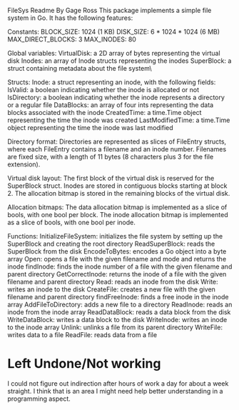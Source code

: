FileSys Readme
By Gage Ross
This package implements a simple file system in Go. It has the following features:

Constants:
BLOCK_SIZE: 1024 (1 KB)
DISK_SIZE: 6 * 1024 * 1024 (6 MB)
MAX_DIRECT_BLOCKS: 3
MAX_INODES: 80

Global variables:
VirtualDisk: a 2D array of bytes representing the virtual disk
Inodes: an array of Inode structs representing the inodes
SuperBlock: a struct containing metadata about the file system\

Structs:
Inode: a struct representing an inode, with the following fields:
IsValid: a boolean indicating whether the inode is allocated or not
IsDirectory: a boolean indicating whether the inode represents a directory or a regular file
DataBlocks: an array of four ints representing the data blocks associated with the inode
CreatedTime: a time.Time object representing the time the inode was created
LastModifiedTime: a time.Time object representing the time the inode was last modified

Directory format:
Directories are represented as slices of FileEntry structs, where each FileEntry contains a filename and an inode number.
Filenames are fixed size, with a length of 11 bytes (8 characters plus 3 for the file extension).

Virtual disk layout:
The first block of the virtual disk is reserved for the SuperBlock struct.
Inodes are stored in contiguous blocks starting at block 2.
The allocation bitmap is stored in the remaining blocks of the virtual disk.

Allocation bitmaps:
The data allocation bitmap is implemented as a slice of bools, with one bool per block.
The inode allocation bitmap is implemented as a slice of bools, with one bool per inode.

Functions:
InitializeFileSystem: initializes the file system by setting up the SuperBlock and creating the root directory
ReadSuperBlock: reads the SuperBlock from the disk
EncodeToBytes: encodes a Go object into a byte array
Open: opens a file with the given filename and mode and returns the inode
findInode: finds the inode number of a file with the given filename and parent directory
GetCorrectInode: returns the inode of a file with the given filename and parent directory
Read: reads an inode from the disk
Write: writes an inode to the disk
CreateFile: creates a new file with the given filename and parent directory
findFreeInode: finds a free inode in the inode array
AddFileToDirectory: adds a new file to a directory
ReadInode: reads an inode from the inode array
ReadDataBlock: reads a data block from the disk
WriteDataBlock: writes a data block to the disk
WriteInode: writes an inode to the inode array
Unlink: unlinks a file from its parent directory
WriteFile: writes data to a file
ReadFile: reads data from a file

# Left Undone/Not working
I could not figure out indirection after hours of work a day for about a week straight.
I think that is an area I might need help better understanding in a programming aspect.
